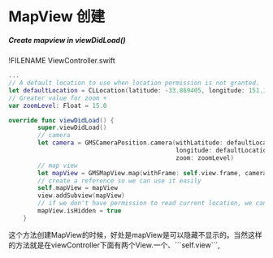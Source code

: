 # MapView 创建

##### Create mapview in viewDidLoad\(\)

!FILENAME ViewController.swift

```swift
...
// A default location to use when location permission is not granted.
let defaultLocation = CLLocation(latitude: -33.869405, longitude: 151.199)
// Greater value for zoom +
var zoomLevel: Float = 15.0

override func viewDidLoad() {
        super.viewDidLoad()
        // camera
        let camera = GMSCameraPosition.camera(withLatitude: defaultLocation.coordinate.latitude,
                                              longitude: defaultLocation.coordinate.longitude,
                                              zoom: zoomLevel)
        // map view
        let mapView = GMSMapView.map(withFrame: self.view.frame, camera: camera)
        // create a reference so we can use it easily
        self.mapView = mapView
        view.addSubview(mapView)
        // if we don't have permission to read current location, we can hide the mapView
        mapView.isHidden = true
    }
```

 这个方法创建MapView的时候，好处是mapView是可以隐藏不显示的。当然这样的方法就是在viewController下面有两个View.一个、\`\`\`self.view\`\`\`,



